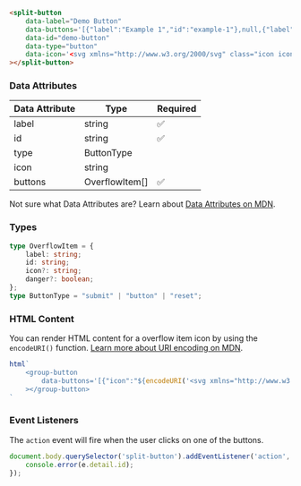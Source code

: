 ```html
<split-button
    data-label="Demo Button"
    data-buttons='[{"label":"Example 1","id":"example-1"},null,{"label":"Example 2","icon":"%3Csvg%20xmlns=%22http://www.w3.org/2000/svg%22%20viewBox=%220%200%2024%2024%22%20stroke-width=%222%22%20stroke=%22currentColor%22%20fill=%22none%22%20stroke-linecap=%22round%22%20stroke-linejoin=%22round%22%3E%3Cpath%20stroke=%22none%22%20d=%22M0%200h24v24H0z%22%20fill=%22none%22%3E%3C/path%3E%3Cline%20x1=%224%22%20y1=%227%22%20x2=%2220%22%20y2=%227%22%3E%3C/line%3E%3Cline%20x1=%2210%22%20y1=%2211%22%20x2=%2210%22%20y2=%2217%22%3E%3C/line%3E%3Cline%20x1=%2214%22%20y1=%2211%22%20x2=%2214%22%20y2=%2217%22%3E%3C/line%3E%3Cpath%20d=%22M5%207l1%2012a2%202%200%200%200%202%202h8a2%202%200%200%200%202%20-2l1%20-12%22%3E%3C/path%3E%3Cpath%20d=%22M9%207v-3a1%201%200%200%201%201%20-1h4a1%201%200%200%201%201%201v3%22%3E%3C/path%3E%3C/svg%3E","danger":true,"id":"example-2"}]'
    data-id="demo-button"
    data-type="button"
    data-icon='<svg xmlns="http://www.w3.org/2000/svg" class="icon icon-tabler icon-tabler-alert-circle" width="24" height="24" viewBox="0 0 24 24" stroke-width="2" stroke="currentColor" fill="none" stroke-linecap="round" stroke-linejoin="round"><path stroke="none" d="M0 0h24v24H0z" fill="none"></path><path d="M3 12a9 9 0 1 0 18 0a9 9 0 0 0 -18 0"></path><path d="M12 8v4"></path><path d="M12 16h.01"></path></svg>'
></split-button>
```

### Data Attributes

| Data Attribute | Type | Required |
| -------------- | ---- | -------- |
| label | string | ✅ |
| id | string | ✅ |
| type | ButtonType | |
| icon | string | |
| buttons | OverflowItem[] | ✅ |

Not sure what Data Attributes are? Learn about [Data Attributes on MDN](https://developer.mozilla.org/en-US/docs/Web/HTML/Global_attributes/data-*).

### Types

```typescript
type OverflowItem = {
    label: string;
    id: string;
    icon?: string;
    danger?: boolean;
};
type ButtonType = "submit" | "button" | "reset";
```

### HTML Content

You can render HTML content for a overflow item icon by using the `encodeURI()` function. [Learn more about URI encoding on MDN](https://developer.mozilla.org/en-US/docs/Web/JavaScript/Reference/Global_Objects/encodeURI).

```javascript
html`
    <group-button
        data-buttons='[{"icon":"${encodeURI('<svg xmlns="http://www.w3.org/2000/svg" class="icon icon-tabler icon-tabler-home-2" width="24" height="24" viewBox="0 0 24 24" stroke-width="2" stroke="currentColor" fill="none" stroke-linecap="round" stroke-linejoin="round"><path stroke="none" d="M0 0h24v24H0z" fill="none"></path><path d="M5 12l-2 0l9 -9l9 9l-2 0"></path><path d="M5 12v7a2 2 0 0 0 2 2h10a2 2 0 0 0 2 -2v-7"></path><path d="M10 12h4v4h-4z"></path></svg>')}","label":"Example 1","id":"example-1"}]'
    ></group-button>
`
```

### Event Listeners

The `action` event will fire when the user clicks on one of the buttons.

```typescript
document.body.querySelector('split-button').addEventListener('action', (e) => {
    console.error(e.detail.id);
});
```
